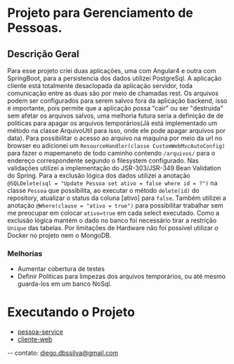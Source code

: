 # Projeto para Gerenciamento de Pessoas.

## Descrição Geral

Para esse projeto criei duas aplicações, uma com Angular4 e outra com SpringBoot, para a persistencia dos dados utilizei 
PostgreSql. 
A aplicação cliente está totalmente desaclopada da aplicação servidor, toda comunicação entre as duas são por meio de chamadas rest. Os arquivos podem ser configurados para serem salvos fora da aplicação backend, isso é importante, pois permite que a aplicação possa "cair" ou ser "destruida" sem afetar os arquivos salvos, uma melhoria futura seria a definição de de politicas para apagar os arquivos temporários(Já está implementado um método na classe ArquivoUtil para isso, onde ele pode apagar arquivos por data). Para possibilitar o acesso ao arquivo na maquina por meio da url no browser eu adicionei um `ResourceHandler(classe CustomWebMvcAutoConfig)` para fazer o mapemaneto de todo caminho contendo `/arquivos/` para o endereço correspondente segundo o filesystem configurado.
Nas validações utilizei a implementação do JSR-303/JSR-349 Bean Validation do Spring. 
Para a exclusão lógica dos dados utilizei a anotação 
  `@SQLDelete(sql = "Update Pessoa set ativo = false where id = ?")` na classe `Pessoa` que possibilita, ao executar o método `delete(id)` do repository, atualizar o status da coluna [ativo] para `false`. Também utilizei a anotação `@Where(clause = "ativo = true")` para possibilitar trabalhar sem me preocupar em colocar `ativo=true` em cada select executado. Como a exclusão lógica mantém o dado no banco foi necessário tirar a restrição `Unique` das tabelas.
  Por limitações de Hardware não foi possível utilizar o Docker no projeto nem o MongoDB.

### Melhorias

* Aumentar cobertura de testes
* Definir Politicas para limpezas dos arquivos temporários, ou até mesmo guarda-los em um banco NoSql.

# Executando o Projeto
* [pessoa-service](https://github.com/diegosilva13/projeto-admin-pessoa/tree/master/pessoa-service) 
* [cliente-web](https://github.com/diegosilva13/projeto-admin-pessoa/tree/master/admin-app-web) 



-- contato: diego.dbssilva@gmail.com
